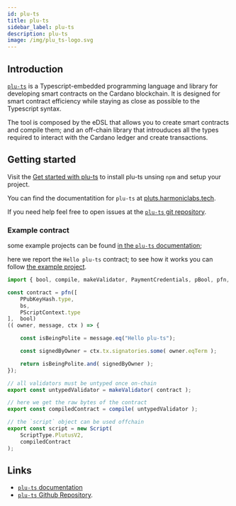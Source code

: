 ```yaml
---
id: plu-ts
title: plu-ts
sidebar_label: plu-ts
description: plu-ts
image: /img/plu_ts-logo.svg
--- 
```


## Introduction

[`plu-ts`](https://github.com/HarmonicLabs/plu-ts) is a Typescript-embedded programming language and library for developing smart contracts on the Cardano blockchain. It is designed for smart contract efficiency while staying as close as possible to the Typescript syntax. 

The tool is composed by the eDSL that allows you to create smart contracts and compile them; and an off-chain library that introuduces all the types required to interact with the Cardano ledger and create transactions.

## Getting started

Visit the [Get started with plu-ts](/docs/get-started/plu-ts) to install plu-ts unsing `npm` and setup your project.

You can find the documentatition for `plu-ts` at [pluts.harmoniclabs.tech](https://pluts.harmoniclabs.tech/docs/intro).

If you need help feel free to open issues at the [`plu-ts` git repository](https://github.com/HarmonicLabs/plu-ts).


### Example contract

some example projects can be found [in the `plu-ts` documentation](https://pluts.harmoniclabs.tech/docs/category/examples);

here we report the `Hello plu-ts` contract; to see how it works you can follow [the example project](https://pluts.harmoniclabs.tech/docs/examples/Hello%20World#run-the-template).

```ts
import { bool, compile, makeValidator, PaymentCredentials, pBool, pfn, Script, ScriptType, PScriptContext, bs, PPubKeyHash } from "@harmoniclabs/plu-ts";

const contract = pfn([
    PPubKeyHash.type,
    bs,
    PScriptContext.type
],  bool)
(( owner, message, ctx ) => {

    const isBeingPolite = message.eq("Hello plu-ts");

    const signedByOwner = ctx.tx.signatories.some( owner.eqTerm );

    return isBeingPolite.and( signedByOwner );
});

// all validators must be untyped once on-chain
export const untypedValidator = makeValidator( contract );

// here we get the raw bytes of the contract
export const compiledContract = compile( untypedValidator );

// the `script` object can be used offchain
export const script = new Script(
    ScriptType.PlutusV2,
    compiledContract
);
```

## Links
- [`plu-ts` documentation](https://pluts.harmoniclabs.tech/docs/intro)
- [`plu-ts` Github Repository](https://github.com/HarmonicLabs/plu-ts).

